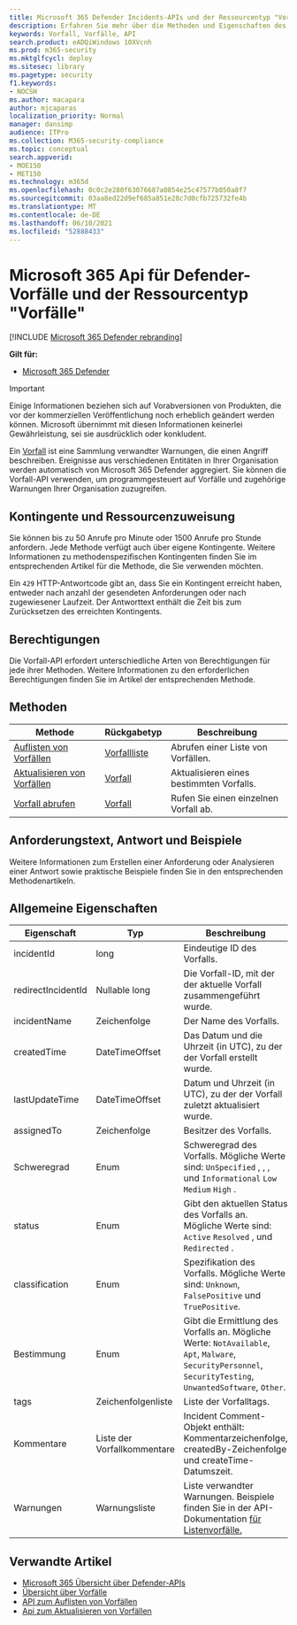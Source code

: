 ```yaml
---
title: Microsoft 365 Defender Incidents-APIs und der Ressourcentyp "Vorfälle"
description: Erfahren Sie mehr über die Methoden und Eigenschaften des Incidents-Ressourcentyps in Microsoft 365 Defender
keywords: Vorfall, Vorfälle, API
search.product: eADQiWindows 10XVcnh
ms.prod: m365-security
ms.mktglfcycl: deploy
ms.sitesec: library
ms.pagetype: security
f1.keywords:
- NOCSH
ms.author: macapara
author: mjcaparas
localization_priority: Normal
manager: dansimp
audience: ITPro
ms.collection: M365-security-compliance
ms.topic: conceptual
search.appverid:
- MOE150
- MET150
ms.technology: m365d
ms.openlocfilehash: 0c0c2e280f63076687a0854e25c47577b050a8f7
ms.sourcegitcommit: 03aa8ed22d9ef685a851e28c7d0cfb725732fe4b
ms.translationtype: MT
ms.contentlocale: de-DE
ms.lasthandoff: 06/10/2021
ms.locfileid: "52888433"
---
```

# <a name="microsoft-365-defender-incidents-api-and-the-incidents-resource-type"></a>Microsoft 365 Api für Defender-Vorfälle und der Ressourcentyp "Vorfälle"

[!INCLUDE [Microsoft 365 Defender rebranding](../includes/microsoft-defender.md)]

**Gilt für:**

- [Microsoft 365 Defender](https://go.microsoft.com/fwlink/?linkid=2118804)

> [!IMPORTANT]
> Einige Informationen beziehen sich auf Vorabversionen von Produkten, die vor der kommerziellen Veröffentlichung noch erheblich geändert werden können. Microsoft übernimmt mit diesen Informationen keinerlei Gewährleistung, sei sie ausdrücklich oder konkludent.

Ein [Vorfall](incidents-overview.md) ist eine Sammlung verwandter Warnungen, die einen Angriff beschreiben. Ereignisse aus verschiedenen Entitäten in Ihrer Organisation werden automatisch von Microsoft 365 Defender aggregiert. Sie können die Vorfall-API verwenden, um programmgesteuert auf Vorfälle und zugehörige Warnungen Ihrer Organisation zuzugreifen.

## <a name="quotas-and-resource-allocation"></a>Kontingente und Ressourcenzuweisung

Sie können bis zu 50 Anrufe pro Minute oder 1500 Anrufe pro Stunde anfordern. Jede Methode verfügt auch über eigene Kontingente. Weitere Informationen zu methodenspezifischen Kontingenten finden Sie im entsprechenden Artikel für die Methode, die Sie verwenden möchten.

Ein `429` HTTP-Antwortcode gibt an, dass Sie ein Kontingent erreicht haben, entweder nach anzahl der gesendeten Anforderungen oder nach zugewiesener Laufzeit. Der Antworttext enthält die Zeit bis zum Zurücksetzen des erreichten Kontingents.

## <a name="permissions"></a>Berechtigungen

Die Vorfall-API erfordert unterschiedliche Arten von Berechtigungen für jede ihrer Methoden. Weitere Informationen zu den erforderlichen Berechtigungen finden Sie im Artikel der entsprechenden Methode.

## <a name="methods"></a>Methoden

Methode | Rückgabetyp | Beschreibung
-|-|-
[Auflisten von Vorfällen](api-list-incidents.md) | [Vorfallliste](api-incident.md) | Abrufen einer Liste von Vorfällen.
[Aktualisieren von Vorfällen](api-update-incidents.md) | [Vorfall](api-incident.md) | Aktualisieren eines bestimmten Vorfalls.
[Vorfall abrufen](api-get-incident.md) | [Vorfall](api-incident.md) | Rufen Sie einen einzelnen Vorfall ab.

## <a name="request-body-response-and-examples"></a>Anforderungstext, Antwort und Beispiele

Weitere Informationen zum Erstellen einer Anforderung oder Analysieren einer Antwort sowie praktische Beispiele finden Sie in den entsprechenden Methodenartikeln.

## <a name="common-properties"></a>Allgemeine Eigenschaften

Eigenschaft | Typ | Beschreibung
-|-|-
incidentId | long | Eindeutige ID des Vorfalls.
redirectIncidentId | Nullable long | Die Vorfall-ID, mit der der aktuelle Vorfall zusammengeführt wurde.
incidentName | Zeichenfolge | Der Name des Vorfalls.
createdTime | DateTimeOffset | Das Datum und die Uhrzeit (in UTC), zu der der Vorfall erstellt wurde.
lastUpdateTime | DateTimeOffset | Datum und Uhrzeit (in UTC), zu der der Vorfall zuletzt aktualisiert wurde.
assignedTo | Zeichenfolge | Besitzer des Vorfalls.
Schweregrad | Enum | Schweregrad des Vorfalls. Mögliche Werte sind: ```UnSpecified``` , , , und ```Informational``` ```Low``` ```Medium``` ```High``` .
status | Enum | Gibt den aktuellen Status des Vorfalls an. Mögliche Werte sind: ```Active``` ```Resolved``` , und ```Redirected``` .
classification | Enum | Spezifikation des Vorfalls. Mögliche Werte sind: ```Unknown```, ```FalsePositive``` und ```TruePositive```.
Bestimmung | Enum | Gibt die Ermittlung des Vorfalls an. Mögliche Werte: ```NotAvailable```, ```Apt```, ```Malware```, ```SecurityPersonnel```, ```SecurityTesting```, ```UnwantedSoftware```, ```Other```.
tags | Zeichenfolgenliste | Liste der Vorfalltags.
Kommentare | Liste der Vorfallkommentare | Incident Comment-Objekt enthält: Kommentarzeichenfolge, createdBy-Zeichenfolge und createTime-Datumszeit.
Warnungen | Warnungsliste | Liste verwandter Warnungen. Beispiele finden Sie in der API-Dokumentation [für Listenvorfälle.](api-list-incidents.md)

## <a name="related-articles"></a>Verwandte Artikel

- [Microsoft 365 Übersicht über Defender-APIs](api-overview.md)
- [Übersicht über Vorfälle](incidents-overview.md)
- [API zum Auflisten von Vorfällen](api-list-incidents.md)
- [Api zum Aktualisieren von Vorfällen](api-update-incidents.md)
